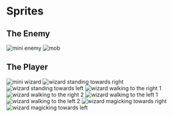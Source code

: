 Sprites
=======

The Enemy
---------
![mini enemy](https://dl.dropboxusercontent.com/u/55042565/protomobsmall.png)
![mob](https://dl.dropboxusercontent.com/u/55042565/protomob.png)

The Player
----------
![mini wizard](https://dl.dropboxusercontent.com/u/55042565/wizardmagickingsmall.png)
![wizard standing towards right](https://dl.dropboxusercontent.com/u/55042565/wizardmagicking.png)
![wizard standing towards left](https://dl.dropboxusercontent.com/u/55042565/wizardmagickingleft.png)
![wizard walking to the right 1](https://dl.dropboxusercontent.com/u/55042565/wizardwalking.png)
![wizard walking to the right 2](https://dl.dropboxusercontent.com/u/55042565/wizardwalking2.png)
![wizard walking to the left 1](https://dl.dropboxusercontent.com/u/55042565/wizardwalkingleft.png)
![wizard walking to the left 2](https://dl.dropboxusercontent.com/u/55042565/wizardwalking2left.png)
![wizard magicking towards right](https://dl.dropboxusercontent.com/u/55042565/wizardmagicking.png)
![wizard magicking towards left](https://dl.dropboxusercontent.com/u/55042565/wizardmagickingleft.png)
